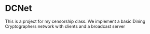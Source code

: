 # DCNet

This is a project for my censorship class. We implement a basic Dining Cryptographers network with clients and a broadcast server
